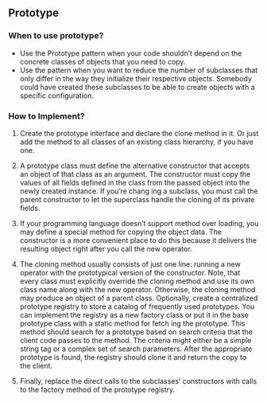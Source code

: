 ## Prototype

### When to use prototype?

- Use the Prototype pattern when your code shouldn’t depend
on the concrete classes of objects that you need to copy.
- Use the pattern when you want to reduce the number of subclasses that only differ in the way they initialize their respective objects. Somebody could have created these subclasses to
  be able to create objects with a specific configuration. 

### How to Implement? 

1. Create the prototype interface and declare the
clone method
in it. Or just add the method to all classes of an existing class
hierarchy, if you have one.

2. A prototype class must define the alternative constructor that
accepts an object of that class as an argument. The constructor
must copy the values of all fields defined in the class from the
passed object into the newly created instance. If you’re chang
ing a subclass, you must call the parent constructor to let the
superclass handle the cloning of its private fields.

3. If your programming language doesn’t support method over
loading, you may define a special method for copying the
object data. The constructor is a more convenient place to do
this because it delivers the resulting object right after you call
the
new operator.

4. The cloning method usually consists of just one line: running
a new operator with the prototypical version of the constructor. Note, that every class must explicitly override the cloning
method and use its own class name along with the
new operator. Otherwise, the cloning method may produce an object of a parent class.
Optionally, create a centralized prototype registry to store a
catalog of frequently used prototypes. You can implement the registry as a new factory class or put
 it in the base prototype class with a static method for fetch ing the prototype. This method should search for a prototype
 based on search criteria that the client code passes to the method. The criteria might either be a simple string tag or a
 complex set of search parameters. After the appropriate prototype is found, the registry should clone it and return the copy
 to the client.

5. Finally, replace the direct calls to the subclasses’ constructors
with calls to the factory method of the prototype registry. 